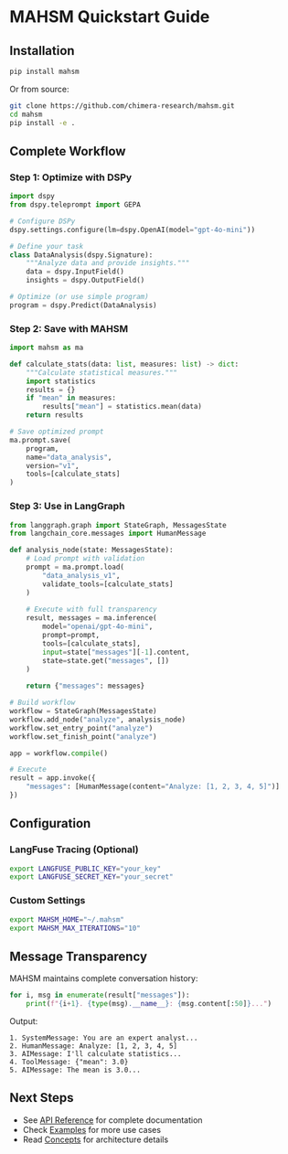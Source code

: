 # MAHSM Quickstart Guide

## Installation

```bash
pip install mahsm
```

Or from source:
```bash
git clone https://github.com/chimera-research/mahsm.git
cd mahsm
pip install -e .
```

## Complete Workflow

### Step 1: Optimize with DSPy

```python
import dspy
from dspy.teleprompt import GEPA

# Configure DSPy
dspy.settings.configure(lm=dspy.OpenAI(model="gpt-4o-mini"))

# Define your task
class DataAnalysis(dspy.Signature):
    """Analyze data and provide insights."""
    data = dspy.InputField()
    insights = dspy.OutputField()

# Optimize (or use simple program)
program = dspy.Predict(DataAnalysis)
```

### Step 2: Save with MAHSM

```python
import mahsm as ma

def calculate_stats(data: list, measures: list) -> dict:
    """Calculate statistical measures."""
    import statistics
    results = {}
    if "mean" in measures:
        results["mean"] = statistics.mean(data)
    return results

# Save optimized prompt
ma.prompt.save(
    program,
    name="data_analysis",
    version="v1",
    tools=[calculate_stats]
)
```

### Step 3: Use in LangGraph

```python
from langgraph.graph import StateGraph, MessagesState
from langchain_core.messages import HumanMessage

def analysis_node(state: MessagesState):
    # Load prompt with validation
    prompt = ma.prompt.load(
        "data_analysis_v1",
        validate_tools=[calculate_stats]
    )
    
    # Execute with full transparency
    result, messages = ma.inference(
        model="openai/gpt-4o-mini",
        prompt=prompt,
        tools=[calculate_stats],
        input=state["messages"][-1].content,
        state=state.get("messages", [])
    )
    
    return {"messages": messages}

# Build workflow
workflow = StateGraph(MessagesState)
workflow.add_node("analyze", analysis_node)
workflow.set_entry_point("analyze")
workflow.set_finish_point("analyze")

app = workflow.compile()

# Execute
result = app.invoke({
    "messages": [HumanMessage(content="Analyze: [1, 2, 3, 4, 5]")]
})
```

## Configuration

### LangFuse Tracing (Optional)

```bash
export LANGFUSE_PUBLIC_KEY="your_key"
export LANGFUSE_SECRET_KEY="your_secret"
```

### Custom Settings

```bash
export MAHSM_HOME="~/.mahsm"
export MAHSM_MAX_ITERATIONS="10"
```

## Message Transparency

MAHSM maintains complete conversation history:

```python
for i, msg in enumerate(result["messages"]):
    print(f"{i+1}. {type(msg).__name__}: {msg.content[:50]}...")
```

Output:
```
1. SystemMessage: You are an expert analyst...
2. HumanMessage: Analyze: [1, 2, 3, 4, 5]
3. AIMessage: I'll calculate statistics...
4. ToolMessage: {"mean": 3.0}
5. AIMessage: The mean is 3.0...
```

## Next Steps

- See [API Reference](api/) for complete documentation
- Check [Examples](examples/) for more use cases
- Read [Concepts](concepts/) for architecture details

